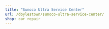 ```yaml
---
title: "Sunoco Ultra Service Center"
url: /doylestown/sunoco-ultra-service-center/
shop: car repair
---
```

